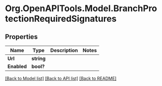 # Org.OpenAPITools.Model.BranchProtectionRequiredSignatures

## Properties

Name | Type | Description | Notes
------------ | ------------- | ------------- | -------------
**Url** | **string** |  | 
**Enabled** | **bool?** |  | 

[[Back to Model list]](../README.md#documentation-for-models) [[Back to API list]](../README.md#documentation-for-api-endpoints) [[Back to README]](../README.md)

